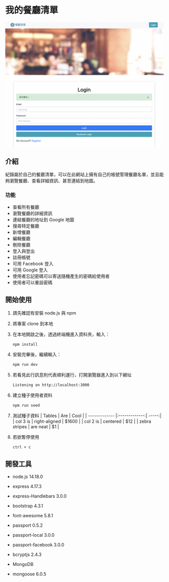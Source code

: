 # 我的餐廳清單

![Index page about Restaurant List](./public/images/layouts.png)

## 介紹

紀錄屬於自己的餐廳清單，可以在此網站上擁有自己的帳號管理餐廳名單，並且能夠瀏覽餐廳、查看詳細資訊、甚至連結到地圖。

### 功能

- 查看所有餐廳
- 瀏覽餐廳的詳細資訊
- 連結餐廳的地址到 Google 地圖
- 搜尋特定餐廳
- 新增餐廳
- 編輯餐廳
- 刪除餐廳
- 登入與登出
- 註冊帳號
- 可用 Facebook 登入
- 可用 Google 登入
- 使用者忘記密碼可以寄送隨機產生的密碼給使用者
- 使用者可以重設密碼

## 開始使用

1. 請先確認有安裝 node.js 與 npm
2. 將專案 clone 到本地
3. 在本地開啟之後，透過終端機進入資料夾，輸入：

   ```bash
   npm install
   ```

4. 安裝完畢後，繼續輸入：

   ```bash
   npm run dev
   ```

5. 若看見此行訊息則代表順利運行，打開瀏覽器進入到以下網址

   ```bash
   Listening on http://localhost:3000
   ```

6. 建立種子使用者資料
   ```bash
   npm run seed
   ```
8. 測試種子資料
| Tables        | Are           | Cool  |
| ------------- |:-------------:| -----:|
| col 3 is      | right-aligned | $1600 |
| col 2 is      | centered      |   $12 |
| zebra stripes | are neat      |    $1 |
7. 若欲暫停使用

   ```bash
   ctrl + c
   ```

## 開發工具

- node.js 14.18.0
- express 4.17.3
- express-Handlebars 3.0.0
- bootstrap 4.3.1
- font-awesome 5.8.1
- passport 0.5.2
- passport-local 3.0.0
- passport-facebook 3.0.0
- bcryptjs 2.4.3

- MongoDB
- mongoose 6.0.5
